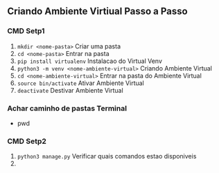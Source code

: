 ## Criando Ambiente Virtiual Passo a Passo
### CMD Setp1
1. ` mkdir <nome-pasta> ` Criar uma pasta
2. ` cd <nome-pasta> ` Entrar na pasta
3. ` pip install virtualenv ` Instalacao do Virtual Venv
4. ` python3 -m venv <nome-ambiente-virtual> ` Criando Ambiente Virtual
5. ` cd <nome-ambiente-virtual> ` Entrar na pasta do Ambiente Virtual
6. ` source bin/activate ` Ativar Ambiente Virtual
7. ` deactivate ` Destivar Ambiente Virtual

### Achar caminho de pastas Terminal
- pwd
### CMD Setp2
1. `python3 manage.py` Verificar quais comandos estao disponiveis
2. 